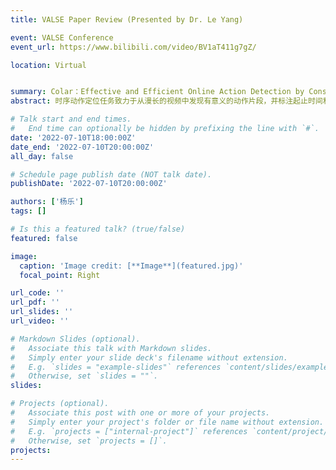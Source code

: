 ```yaml
---
title: VALSE Paper Review (Presented by Dr. Le Yang)

event: VALSE Conference
event_url: https://www.bilibili.com/video/BV1aT411g7gZ/

location: Virtual


summary: Colar：Effective and Efficient Online Action Detection by Consulting Exemplars
abstract: 时序动作定位任务致力于从漫长的视频中发现有意义的动作片段，并标注起止时间和动作类别。在实际应用中，算法需要在线地处理视频流并及时准确地检测出正在发生的动作，这将传统的时序动作定位任务发展为新兴的在线动作检测任务。已有方法通常在一个视频片段内部精细地建模时序依赖，从而进行在线动作检测。这种学习范式会导致两个问题：(1) 即使两个动作实例属于同一类别，他们可能由于来自不同视频而无法进行信息交互。(2) 训练过程希望为每类动作学习特定的一种表征，但同类动作的不同阶段通常具有较大的差异性。为应对上述两点挑战，本文提出样例查询机制，在动态样例分支中，通过比较时序样例和当前帧的相似性，以一种简单高效的方式建模时序信息；在静态样例分支中，通过比较类别样例和当前帧的相似性，能进行跨视频信息交互并为每类动作学习多样性的表征。相比已有方法，所提方法效率更快，检测精度更高，能为后续在线动作检测研究提供简单有效的基准模型。

# Talk start and end times.
#   End time can optionally be hidden by prefixing the line with `#`.
date: '2022-07-10T18:00:00Z'
date_end: '2022-07-10T20:00:00Z'
all_day: false

# Schedule page publish date (NOT talk date).
publishDate: '2022-07-10T20:00:00Z'

authors: ['杨乐']
tags: []

# Is this a featured talk? (true/false)
featured: false

image:
  caption: 'Image credit: [**Image**](featured.jpg)'
  focal_point: Right

url_code: ''
url_pdf: ''
url_slides: ''
url_video: ''

# Markdown Slides (optional).
#   Associate this talk with Markdown slides.
#   Simply enter your slide deck's filename without extension.
#   E.g. `slides = "example-slides"` references `content/slides/example-slides.md`.
#   Otherwise, set `slides = ""`.
slides:

# Projects (optional).
#   Associate this post with one or more of your projects.
#   Simply enter your project's folder or file name without extension.
#   E.g. `projects = ["internal-project"]` references `content/project/deep-learning/index.md`.
#   Otherwise, set `projects = []`.
projects:
---
```

